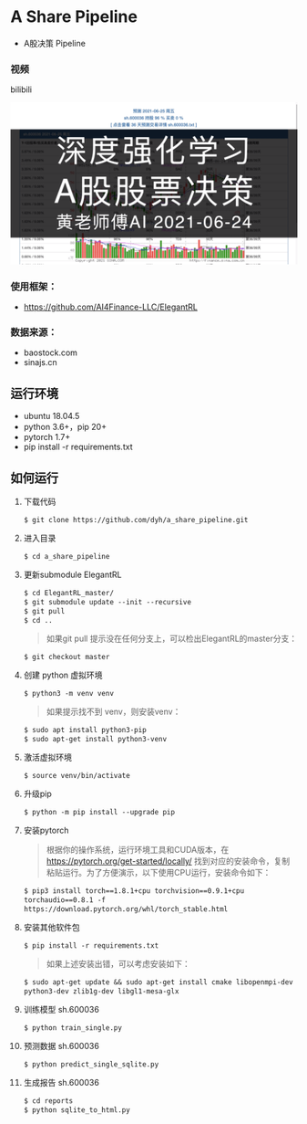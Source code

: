 # A Share Pipeline

- A股决策 Pipeline

### 视频

bilibili

[![bilibili](https://github.com/dyh/a_share_pipeline/blob/main/cover.png?raw=true)](https://www.bilibili.com/video/BV1ph411Y78q/ "bilibili")


### 使用框架：
- https://github.com/AI4Finance-LLC/ElegantRL

### 数据来源：
- baostock.com
- sinajs.cn

## 运行环境

- ubuntu 18.04.5
- python 3.6+，pip 20+
- pytorch 1.7+
- pip install -r requirements.txt


## 如何运行

1. 下载代码

    ```
    $ git clone https://github.com/dyh/a_share_pipeline.git
    ```
   
2. 进入目录

    ```
    $ cd a_share_pipeline
    ```

3. 更新submodule ElegantRL
   
    ```
    $ cd ElegantRL_master/ 
    $ git submodule update --init --recursive
    $ git pull
    $ cd ..
    ```
   
    > 如果git pull 提示没在任何分支上，可以检出ElegantRL的master分支：

    ```
    $ git checkout master
    ```

4. 创建 python 虚拟环境

    ```
    $ python3 -m venv venv
    ```
   
    > 如果提示找不到 venv，则安装venv：

    ```
    $ sudo apt install python3-pip
    $ sudo apt-get install python3-venv
    ```                                        

5. 激活虚拟环境

    ```
    $ source venv/bin/activate
    ```
   
6. 升级pip

    ```
    $ python -m pip install --upgrade pip
    ```

7. 安装pytorch

    > 根据你的操作系统，运行环境工具和CUDA版本，在 https://pytorch.org/get-started/locally/ 找到对应的安装命令，复制粘贴运行。为了方便演示，以下使用CPU运行，安装命令如下：
    
    ```
    $ pip3 install torch==1.8.1+cpu torchvision==0.9.1+cpu torchaudio==0.8.1 -f https://download.pytorch.org/whl/torch_stable.html
    ```
   
8. 安装其他软件包

    ```
    $ pip install -r requirements.txt
    ```

    > 如果上述安装出错，可以考虑安装如下：

    ```
    $ sudo apt-get update && sudo apt-get install cmake libopenmpi-dev python3-dev zlib1g-dev libgl1-mesa-glx
    ```
   
9. 训练模型 sh.600036

    ```
    $ python train_single.py
    ```

10. 预测数据 sh.600036

    ```
    $ python predict_single_sqlite.py
    ```

11. 生成报告 sh.600036

    ```
    $ cd reports
    $ python sqlite_to_html.py
    ```
